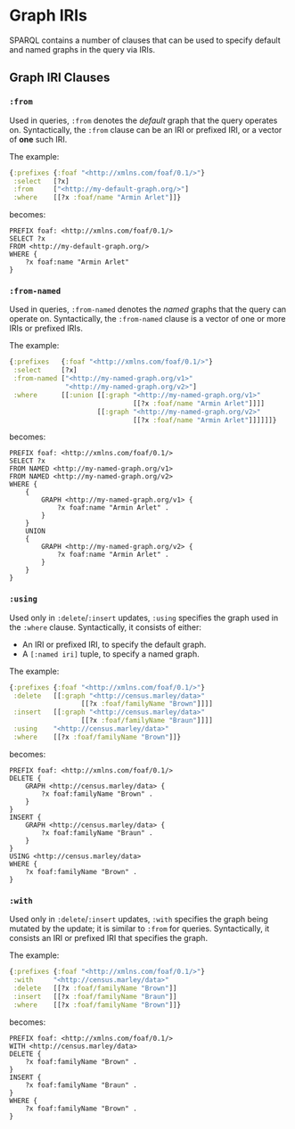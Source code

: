 # Graph IRIs

SPARQL contains a number of clauses that can be used to specify default and named graphs in the query via IRIs.

## Graph IRI Clauses

### `:from`

Used in queries, `:from` denotes the _default_ graph that the query operates on. Syntactically, the `:from` clause can be an IRI or prefixed IRI, or a vector of **one** such IRI.

The example:
```clojure
{:prefixes {:foaf "<http://xmlns.com/foaf/0.1/>"}
 :select   [?x]
 :from     ["<http://my-default-graph.org/>"]
 :where    [[?x :foaf/name "Armin Arlet"]]}
```
becomes:
```sparql
PREFIX foaf: <http://xmlns.com/foaf/0.1/>
SELECT ?x
FROM <http://my-default-graph.org/>
WHERE {
    ?x foaf:name "Armin Arlet"
}
```

### `:from-named`

Used in queries, `:from-named` denotes the _named_ graphs that the query can operate on. Syntactically, the `:from-named` clause is a vector of one or more IRIs or prefixed IRIs.

The example:
```clojure
{:prefixes   {:foaf "<http://xmlns.com/foaf/0.1/>"}
 :select     [?x]
 :from-named ["<http://my-named-graph.org/v1>"
              "<http://my-named-graph.org/v2>"]
 :where      [[:union [[:graph "<http://my-named-graph.org/v1>"
                               [[?x :foaf/name "Armin Arlet"]]]]
                      [[:graph "<http://my-named-graph.org/v2>"
                               [[?x :foaf/name "Armin Arlet"]]]]]]}
```
becomes:
```sparql
PREFIX foaf: <http://xmlns.com/foaf/0.1/>
SELECT ?x
FROM NAMED <http://my-named-graph.org/v1>
FROM NAMED <http://my-named-graph.org/v2>
WHERE {
    {
        GRAPH <http://my-named-graph.org/v1> {
            ?x foaf:name "Armin Arlet" .
        }
    }
    UNION
    {
        GRAPH <http://my-named-graph.org/v2> {
            ?x foaf:name "Armin Arlet" .
        }
    }
}
```

### `:using`

Used only in `:delete`/`:insert` updates, `:using` specifies the graph used in the `:where` clause. Syntactically, it consists of either:
- An IRI or prefixed IRI, to specify the default graph.
- A `[:named iri]` tuple, to specify a named graph.

The example:
```clojure
{:prefixes {:foaf "<http://xmlns.com/foaf/0.1/>"}
 :delete   [[:graph "<http://census.marley/data>"
                  [[?x :foaf/familyName "Brown"]]]]
 :insert   [[:graph "<http://census.marley/data>"
                  [[?x :foaf/familyName "Braun"]]]]
 :using    "<http://census.marley/data>"
 :where    [[?x :foaf/familyName "Brown"]]}
```
becomes:
```sparql
PREFIX foaf: <http://xmlns.com/foaf/0.1/>
DELETE {
    GRAPH <http://census.marley/data> {
        ?x foaf:familyName "Brown" .
    }
}
INSERT {
    GRAPH <http://census.marley/data> {
        ?x foaf:familyName "Braun" .
    }
}
USING <http://census.marley/data>
WHERE {
    ?x foaf:familyName "Brown" .
}
```

### `:with`

Used only in `:delete`/`:insert` updates, `:with` specifies the graph being mutated by the update; it is similar to `:from` for queries. Syntactically, it consists an IRI or prefixed IRI that specifies the graph.

The example:
```clojure
{:prefixes {:foaf "<http://xmlns.com/foaf/0.1/>"}
 :with     "<http://census.marley/data>"
 :delete   [[?x :foaf/familyName "Brown"]]
 :insert   [[?x :foaf/familyName "Braun"]]
 :where    [[?x :foaf/familyName "Brown"]]}
```
becomes:
```sparql
PREFIX foaf: <http://xmlns.com/foaf/0.1/>
WITH <http://census.marley/data>
DELETE {
    ?x foaf:familyName "Brown" .
}
INSERT {
    ?x foaf:familyName "Braun" .
}
WHERE {
    ?x foaf:familyName "Brown" .
}
```
